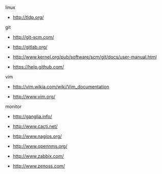 linux

- <http://tldp.org/>

git

- <http://git-scm.com/>

- <http://gitlab.org/>

- <http://www.kernel.org/pub/software/scm/git/docs/user-manual.html>

- <https://help.github.com/>

vim

- <http://vim.wikia.com/wiki/Vim_documentation>

- <http://www.vim.org/>

monitor

- <http://ganglia.info/>

- <http://www.cacti.net/>

- <http://www.nagios.org/>

- <http://www.opennms.org/>

- <http://www.zabbix.com/>

- <http://www.zenoss.com/>
